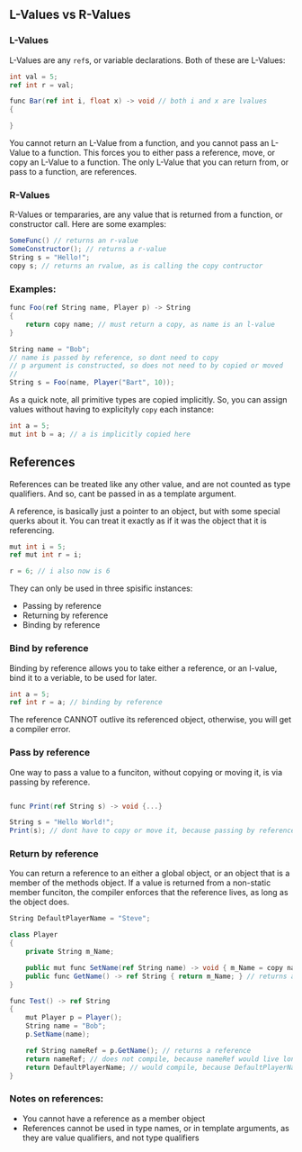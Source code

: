 ## L-Values vs R-Values

### L-Values
L-Values are any `ref`s, or variable declarations. Both of these are L-Values:
```cs
int val = 5;
ref int r = val;

func Bar(ref int i, float x) -> void // both i and x are lvalues
{

}
```
You cannot return an L-Value from a function, and you cannot pass an L-Value to a function. This forces you to either pass a reference, move, or copy an L-Value to a function. The only L-Value that you can return from, or pass to a function, are references.


### R-Values
R-Values or tempararies, are any value that is returned from a function, or constructor call. Here are some examples:

```cs
SomeFunc() // returns an r-value
SomeConstructor(); // returns a r-value
String s = "Hello!";
copy s; // returns an rvalue, as is calling the copy contructor
```

### Examples:
```cs
func Foo(ref String name, Player p) -> String
{
    return copy name; // must return a copy, as name is an l-value
}

String name = "Bob";
// name is passed by reference, so dont need to copy
// p argument is constructed, so does not need to by copied or moved
// 
String s = Foo(name, Player("Bart", 10));
```

As a quick note, all primitive types are copied implicitly. So, you can assign values without having to explicityly `copy` each instance:
```cs
int a = 5;
mut int b = a; // a is implicitly copied here
```


## References
References can be treated like any other value, and are not counted as type qualifiers. And so, cant be passed in as a template argument.

A reference, is basically just a pointer to an object, but with some special querks about it. You can treat it exactly as if it was the object that it is referencing.

```cs
mut int i = 5;
ref mut int r = i;

r = 6; // i also now is 6
```

They can only be used in three spisific instances:
- Passing by reference
- Returning by reference
- Binding by reference


### Bind by reference
Binding by reference allows you to take either a reference, or an l-value, bind it to a veriable, to be used for later.
```cs
int a = 5;
ref int r = a; // binding by reference
```
The reference CANNOT outlive its referenced object, otherwise, you will get a compiler error.

### Pass by reference
One way to pass a value to a funciton, without copying or moving it, is via passing by reference.
```cs

func Print(ref String s) -> void {...}

String s = "Hello World!";
Print(s); // dont have to copy or move it, because passing by reference
```
### Return by reference
You can return a reference to an either a global object, or an object that is a member of the methods object. If a value is returned from a non-static member funciton, the compiler enforces that the reference lives, as long as the object does.

```cs
String DefaultPlayerName = "Steve";

class Player
{
    private String m_Name;

    public mut func SetName(ref String name) -> void { m_Name = copy name; }
    public func GetName() -> ref String { return m_Name; } // returns a reference
}

func Test() -> ref String
{
    mut Player p = Player();
    String name = "Bob";
    p.SetName(name);

    ref String nameRef = p.GetName(); // returns a reference
    return nameRef; // does not compile, because nameRef would live longer than its owner
    return DefaultPlayerName; // would compile, because DefaultPlayerName is a global
}

```

### Notes on references:
- You cannot have a reference as a member object
- References cannot be used in type names, or in template arguments, as they are value qualifiers, and not type qualifiers